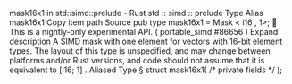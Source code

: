 mask16x1 in std::simd::prelude - Rust
std
::
simd
::
prelude
Type Alias
mask16x1
Copy item path
Source
pub type mask16x1 =
Mask
<
i16
, 1>;
🔬
This is a nightly-only experimental API. (
portable_simd
#86656
)
Expand description
A SIMD mask with one element for vectors with 16-bit element types.
The layout of this type is unspecified, and may change between platforms and/or Rust versions, and code should not assume that it is equivalent to
[i16; 1]
.
Aliased Type
§
struct mask16x1(
/* private fields */
);